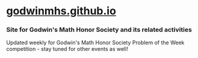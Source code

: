 # [godwinmhs.github.io](godwinmhs.github.io)
### Site for Godwin's Math Honor Society and its related activities
Updated weekly for Godwin's Math Honor Society Problem of the Week competition - stay tuned for other events as well!
